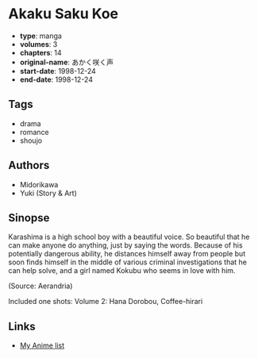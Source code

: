 # Akaku Saku Koe

-   **type**: manga
-   **volumes**: 3
-   **chapters**: 14
-   **original-name**: あかく咲く声
-   **start-date**: 1998-12-24
-   **end-date**: 1998-12-24

## Tags

-   drama
-   romance
-   shoujo

## Authors

-   Midorikawa
-   Yuki (Story & Art)

## Sinopse

Karashima is a high school boy with a beautiful voice. So beautiful that he can make anyone do anything, just by saying the words. Because of his potentially dangerous ability, he distances himself away from people but soon finds himself in the middle of various criminal investigations that he can help solve, and a girl named Kokubu who seems in love with him.

(Source: Aerandria)

Included one shots:
Volume 2: Hana Dorobou, Coffee-hirari

## Links

-   [My Anime list](https://myanimelist.net/manga/5062/Akaku_Saku_Koe)
